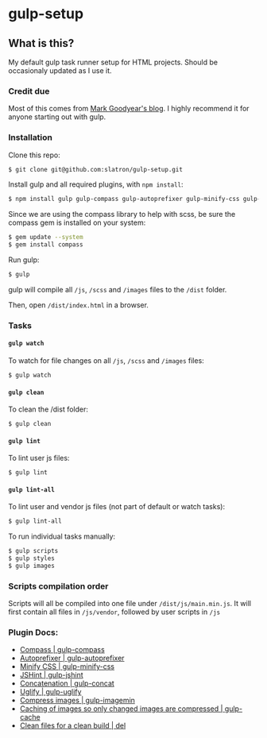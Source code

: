 # gulp-setup

## What is this?

My default gulp task runner setup for HTML projects. Should be occasionaly updated as I use it.

### Credit due

Most of this comes from [Mark Goodyear's blog](http://markgoodyear.com/2014/01/getting-started-with-gulp/). I highly recommend it for anyone starting out with gulp.

### Installation

Clone this repo:

```sh
$ git clone git@github.com:slatron/gulp-setup.git
```

Install gulp and all required plugins, with `npm install`:

```sh
$ npm install gulp gulp-compass gulp-autoprefixer gulp-minify-css gulp-jshint gulp-concat gulp-uglify gulp-imagemin gulp-notify gulp-rename gulp-livereload gulp-cache del --save-dev
```

Since we are using the compass library to help with scss, be sure the compass gem is installed on your system:

```sh
$ gem update --system
$ gem install compass
```

Run gulp:

```sh
$ gulp
```

gulp will compile all `/js`, `/scss` and `/images` files to the `/dist` folder.

Then, open `/dist/index.html` in a browser.

### Tasks

#### `gulp watch`

To watch for file changes on all `/js`, `/scss` and `/images` files:

```sh
$ gulp watch
```

#### `gulp clean`

To clean the /dist folder:

```sh
$ gulp clean
```

#### `gulp lint`

To lint user js files:

```sh
$ gulp lint
```

#### `gulp lint-all`

To lint user and vendor js files (not part of default or watch tasks):

```sh
$ gulp lint-all
```

To run individual tasks manually:

```sh
$ gulp scripts
$ gulp styles
$ gulp images
```

### Scripts compilation order

Scripts will all be compiled into one file under `/dist/js/main.min.js`. It will first contain all files in `/js/vendor`, followed by user scripts in `/js`

### Plugin Docs:

- [Compass | gulp-compass](https://github.com/appleboy/gulp-compass)
- [Autoprefixer | gulp-autoprefixer](https://github.com/Metrime/gulp-autoprefixer)
- [Minify CSS | gulp-minify-css](https://github.com/jonathanepollack/gulp-minify-css)
- [JSHint | gulp-jshint](https://github.com/wearefractal/gulp-jshint)
- [Concatenation | gulp-concat](https://github.com/wearefractal/gulp-concat)
- [Uglify | gulp-uglify](https://github.com/terinjokes/gulp-uglify)
- [Compress images | gulp-imagemin](https://github.com/sindresorhus/gulp-imagemin)
- [Caching of images so only changed images are compressed | gulp-cache](https://github.com/jgable/gulp-cache)
- [Clean files for a clean build | del](https://www.npmjs.org/package/del)

